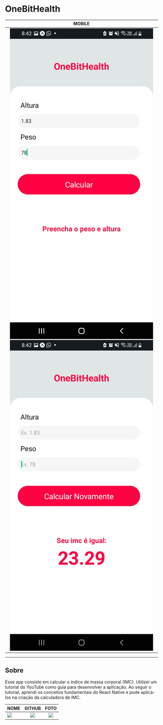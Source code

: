 ﻿#               OneBitHealth

|      MOBILE       |
|:-------------------:|
|![](./src/components/imgs/Screenshot_20230805-204204_Expo%20Go.jpg) ![](./src/components/imgs/Screenshot_20230805-204210_Expo%20Go.jpg)



---

## **Sobre** 
Esse app consiste em calcular o índice de massa corporal (IMC). Utilizei um tutorial do YouTube como guia para desenvolver a aplicação. Ao seguir o tutorial, aprendi os conceitos fundamentais do React Native e pude aplicá-los na criação da calculadora de IMC.


| NOME                                                                                                                                                                                   |                                               GITHUB                                               |                                       FOTO                                        |
| :----------------------------------------------------------------------------------------------------------------------------------------------------------------------------------------- | :------------------------------------------------------------------------------------------------: | :-------------------------------------------------------------------------------: |
| <a href="https://github.com/lucasvinip"><img src="https://img.shields.io/badge/DESENVOLVEDOR-LUCAS%20VINICIUS%20SILVA-informational?style=for-the-badge&logo=appveyorlabelColor=222222"></a> |   <a href="https://github.com/lucasvinip"><img src="https://skillicons.dev/icons?i=github&theme="/></a>   | <img src="https://avatars.githubusercontent.com/u/110206119?v=4" height="50"></a> | 
